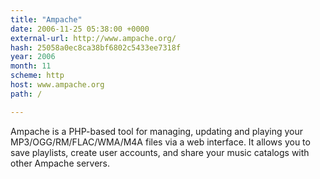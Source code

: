 ```yaml
---
title: "Ampache"
date: 2006-11-25 05:38:00 +0000
external-url: http://www.ampache.org/
hash: 25058a0ec8ca38bf6802c5433ee7318f
year: 2006
month: 11
scheme: http
host: www.ampache.org
path: /

---
```


Ampache is a PHP-based tool for managing, updating and playing your MP3/OGG/RM/FLAC/WMA/M4A files via a web interface. It allows you to save playlists, create user accounts, and share your music catalogs with other Ampache servers.
